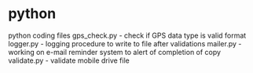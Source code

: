 # python
python coding files
gps_check.py - check if GPS data type is valid format
logger.py - logging procedure to write to file after validations
mailer.py  - working on e-mail reminder system to alert of completion of copy
validate.py - validate  mobile drive file
